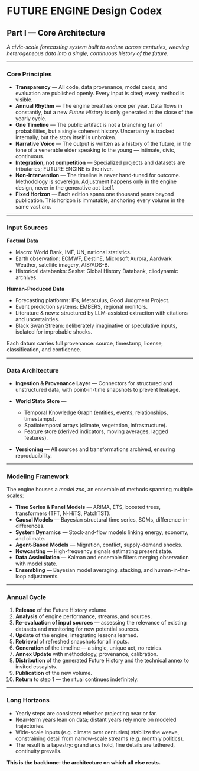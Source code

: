 # <span class="notranslate"> FUTURE ENGINE </span> Design Codex

## Part I — Core Architecture

*A civic-scale forecasting system built to endure across centuries, weaving heterogeneous data into a single, continuous history of the future.*

---

### Core Principles

* **Transparency** — All code, data provenance, model cards, and evaluation are published openly. Every input is cited; every method is visible.
* **Annual Rhythm** — The engine breathes once per year. Data flows in constantly, but a new *Future History* is only generated at the close of the yearly cycle.
* **One Timeline** — The public artifact is not a branching fan of probabilities, but a single coherent history. Uncertainty is tracked internally, but the story itself is unbroken.
* **Narrative Voice** — The output is written as a history of the future, in the tone of a venerable elder speaking to the young — intimate, civic, continuous.
* **Integration, not competition** — Specialized projects and datasets are tributaries; <span class="notranslate"> FUTURE ENGINE </span> is the river.
* **Non-Intervention** — The timeline is never hand-tuned for outcome. Methodology is sovereign. Adjustment happens only in the engine design, never in the generative act itself.
* **Fixed Horizon** — Each edition spans one thousand years beyond publication. This horizon is immutable, anchoring every volume in the same vast arc.

---

### Input Sources

**Factual Data**

* Macro: World Bank, IMF, UN, national statistics.
* Earth observation: ECMWF, DestinE, Microsoft Aurora, Aardvark Weather, satellite imagery, AIS/ADS-B.
* Historical databanks: Seshat Global History Databank, cliodynamic archives.

**Human-Produced Data**

* Forecasting platforms: IFs, Metaculus, Good Judgment Project.
* Event prediction systems: EMBERS, regional monitors.
* Literature & news: structured by LLM-assisted extraction with citations and uncertainties.
* Black Swan Stream: deliberately imaginative or speculative inputs, isolated for improbable shocks.

Each datum carries full provenance: source, timestamp, license, classification, and confidence.

---

### Data Architecture

* **Ingestion & Provenance Layer** — Connectors for structured and unstructured data, with point-in-time snapshots to prevent leakage.
* **World State Store** —

  * Temporal Knowledge Graph (entities, events, relationships, timestamps).
  * Spatiotemporal arrays (climate, vegetation, infrastructure).
  * Feature store (derived indicators, moving averages, lagged features).
* **Versioning** — All sources and transformations archived, ensuring reproducibility.

---

### Modeling Framework

The engine houses a *model zoo*, an ensemble of methods spanning multiple scales:

* **Time Series & Panel Models** — ARIMA, ETS, boosted trees, transformers (TFT, N-HiTS, PatchTST).
* **Causal Models** — Bayesian structural time series, SCMs, difference-in-differences.
* **System Dynamics** — Stock-and-flow models linking energy, economy, and climate.
* **Agent-Based Models** — Migration, conflict, supply-demand shocks.
* **Nowcasting** — High-frequency signals estimating present state.
* **Data Assimilation** — Kalman and ensemble filters merging observation with model state.
* **Ensembling** — Bayesian model averaging, stacking, and human-in-the-loop adjustments.

---

### Annual Cycle

1. **Release** of the Future History volume.
2. **Analysis** of engine performance, streams, and sources.
3. **Re-evaluation of input sources** — assessing the relevance of existing datasets and monitoring for new potential sources.
4. **Update** of the engine, integrating lessons learned.
5. **Retrieval** of refreshed snapshots for all inputs.
6. **Generation** of the timeline — a single, unique act, no retries.
7. **Annex Update** with methodology, provenance, calibration.
8. **Distribution** of the generated Future History and the technical annex to invited essayists.
9. **Publication** of the new volume.
10. **Return** to step 1 — the ritual continues indefinitely.

---

### Long Horizons

* Yearly steps are consistent whether projecting near or far.
* Near-term years lean on data; distant years rely more on modeled trajectories.
* Wide-scale inputs (e.g. climate over centuries) stabilize the weave, constraining detail from narrow-scale streams (e.g. monthly politics).
* The result is a tapestry: grand arcs hold, fine details are tethered, continuity prevails.

**This is the backbone: the architecture on which all else rests.**
